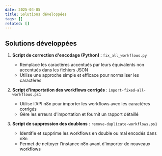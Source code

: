 ```yaml
---
date: 2025-04-05
title: Solutions développées
tags: []
related: []
---
```


## Solutions développées
1. **Script de correction d'encodage (Python)** : `fix_all_workflows.py`
   - Remplace les caractères accentués par leurs équivalents non accentués dans les fichiers JSON
   - Utilise une approche simple et efficace pour normaliser les caractères

2. **Script d'importation des workflows corrigés** : `import-fixed-all-workflows.ps1`
   - Utilise l'API n8n pour importer les workflows avec les caractères corrigés
   - Gère les erreurs d'importation et fournit un rapport détaillé

3. **Script de suppression des doublons** : `remove-duplicate-workflows.ps1`
   - Identifie et supprime les workflows en double ou mal encodés dans n8n
   - Permet de nettoyer l'instance n8n avant d'importer de nouveaux workflows

#
